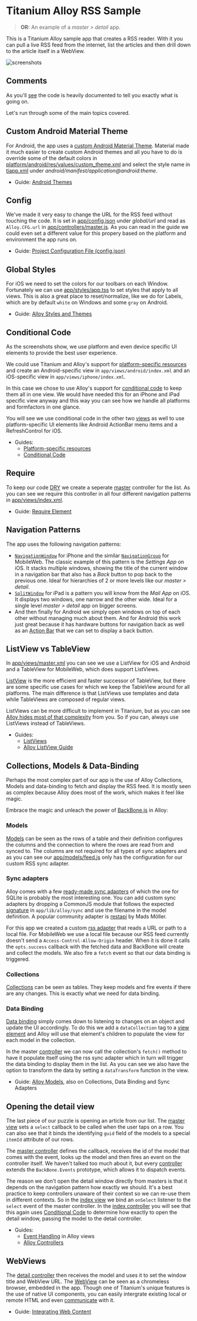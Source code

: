 # Titanium Alloy RSS Sample
> **OR:** An example of a *master > detail* app.

This is a Titanium Alloy sample app that creates a RSS reader. With it you can pull a live RSS feed from the internet, list the articles and then drill down to the article itself in a WebView.

![screenshots](screenshots.png)

## Comments
As you'll [see](app/controllers/index.js) the code is heavily documented to tell you exactly what is going on.

Let's run through some of the main topics covered.

## Custom Android Material Theme
For Android, the app uses a [custom Android Material Theme](http://docs.appcelerator.com/platform/latest/#!/guide/Android_Themes-section-34636181_AndroidThemes-MaterialTheme). Material made it much easier to create custom Android themes and all you have to do is override some of the default colors in [platform/android/res/values/custom_theme.xml](platform/android/res/values/custom_theme.xml) and select the style name in [tiapp.xml](tiapp.xml) under *android/manifest/application@android:theme*.

* Guide: [Android Themes](http://docs.appcelerator.com/platform/latest/#!/guide/Android_Themes)

## Config
We've made it very easy to change the URL for the RSS feed without touching the code. It is set in [app/config.json](alloy/app/config.json) under *global/url* and read as `Alloy.CFG.url` in [app/controllers/master.js](app/controllers/master.js). As you can read in the guide we could even set a different value for this propery based on the platform and environment the app runs on.

* Guide: [Project Configuration File (config.json)](http://docs.appcelerator.com/platform/latest/#!/guide/Project_Configuration_File_(config.json))

## Global Styles
For iOS we need to set the colors for our toolbars on each Window. Fortunately we can use [app/styles/app.tss](app/styles/app.tss) to set styles that apply to all views. This is also a great place to reset/normalize, like we do for Labels, which are by default `white` on Windows and some `gray` on Android.

* Guide: [Alloy Styles and Themes](http://docs.appcelerator.com/platform/latest/#!/guide/Alloy_Styles_and_Themes)

## Conditional Code
As the screenshots show, we use platform and even device specific UI elements to provide the best user experience.

We could use Titanium and Alloy's support for [platform-specific resources](http://docs.appcelerator.com/platform/latest/#!/guide/Supporting_Multiple_Platforms_in_a_Single_Codebase-section-29004890_SupportingMultiplePlatformsinaSingleCodebase-Platform-specificresources) and create an Android-specific view in `app/views/android/index.xml` and an iOS-specific view in `app/views/iphone/index.xml`.

In this case we chose to use Alloy's support for [conditional code](http://docs.appcelerator.com/platform/latest/#!/guide/Alloy_XML_Markup-section-35621528_AlloyXMLMarkup-ConditionalCode) to keep them all in one view. We would have needed this for an iPhone and iPad specific view anyway and this way you can see how we handle all platforms and formfactors in one glance.

You will see we use conditional code in the other two [views](app/views) as well to use platform-specific UI elements like Android ActionBar menu items and a RefreshControl for iOS.

* Guides:
	* [Platform-specific resources](http://docs.appcelerator.com/platform/latest/#!/guide/Supporting_Multiple_Platforms_in_a_Single_Codebase-section-29004890_SupportingMultiplePlatformsinaSingleCodebase-Platform-specificresources)
	* [Conditional Code](http://docs.appcelerator.com/platform/latest/#!/guide/Alloy_XML_Markup-section-35621528_AlloyXMLMarkup-ConditionalCode)

## Require
To keep our code [DRY](https://en.wikipedia.org/wiki/Don't_repeat_yourself) we create a seperate [master](app/views/master.xml) controller for the list. As you can see we require this controller in all four different navigation patterns in [app/views/index.xml](app/views/index.xml).

* Guide: [Require Element](http://docs.appcelerator.com/platform/latest/#!/guide/Alloy_XML_Markup-section-35621528_AlloyXMLMarkup-RequireElement)

## Navigation Patterns
The app uses the following navigation patterns:

* [`NavigationWindow`](http://docs.appcelerator.com/platform/latest/#!/api/Titanium.UI.iOS.NavigationWindow) for iPhone and the similar [`NavigationGroup`](http://docs.appcelerator.com/platform/latest/#!/api/Titanium.UI.MobileWeb.NavigationGroup) for MobileWeb. The classic example of this pattern is the *Settings App* on iOS. It stacks multiple windows, showing the title of the current window in a navigation bar that also has a *Back* button to pop back to the previous one. Ideal for hierarchies of 2 or more levels like our *master > detail*.
* [`SplitWindow`](http://docs.appcelerator.com/platform/latest/#!/api/Titanium.UI.iOS.SplitWindow) for iPad is a pattern you will know from the *Mail App* on iOS. It displays two windows, one narrow and the other wide. Ideal for a single level *master > detail* app on bigger screens.
* And then finally for Android we simply open windows on top of each other without managing much about them. And for Android this work just great because it has hardware buttons for navigation back as well as an [Action Bar](http://docs.appcelerator.com/platform/latest/#!/guide/Android_Action_Bar) that we can set to display a back button.

## ListView vs TableView
In [app/views/master.xml](https://github.com/appcelerator-developer-relations/Sample.RSS/blob/alloy/app/views/master.xml) you can see we use a ListView for iOS and Android and a TableView for MobileWeb, which does support ListViews.

[ListView](http://docs.appcelerator.com/platform/latest/#!/guide/ListViews) is the more efficient and faster successor of TableView, but there are some specific use cases for which we keep the TableView around for all platforms. The main difference is that ListViews use templates and data while TableViews are composed of regular views.

ListViews can be more difficult to implement in Titanium, but as you can see [Alloy hides most of that complexity](http://docs.appcelerator.com/platform/latest/#!/guide/Alloy_ListView_Guide) from you. So if you can, always use ListViews instead of TableViews.

* Guides:
	* [ListViews](http://docs.appcelerator.com/platform/latest/#!/guide/ListViews)
	* [Alloy ListView Guide](http://docs.appcelerator.com/platform/latest/#!/guide/Alloy_ListView_Guide)

## Collections, Models & Data-Binding
Perhaps the most complex part of our app is the use of Alloy Collections, Models and data-binding to fetch and display the RSS feed. It is mostly seen as complex because Alloy does most of the work, which makes it feel like magic.

Embrace the magic and unleach the power of [BackBone.js](http://docs.appcelerator.com/platform/latest/#!/guide/Alloy_Models) in Alloy:

### Models
[Models](http://docs.appcelerator.com/platform/latest/#!/guide/Alloy_Collection_and_Model_Objects-section-36739589_AlloyCollectionandModelObjects-Models) can be seen as the rows of a table and their definition configures the columns and the connection to where the rows are read from and synced to. The columns are not required for all types of sync adapters and as you can see our [app/models/feed.js](app/models/feed.js) only has the configuration for our custom RSS sync adapter.

### Sync adapters
Alloy comes with a few [ready-made sync adapters](http://docs.appcelerator.com/platform/latest/#!/guide/Alloy_Sync_Adapters_and_Migrations) of which the one for SQLite is probably the most interesting one. You can add custom sync adapters by dropping a CommonJS module that follows the expected [signature](http://docs.appcelerator.com/platform/latest/#!/guide/Alloy_Sync_Adapters_and_Migrations-section-36739597_AlloySyncAdaptersandMigrations-CustomSyncAdapters) in `app/lib/alloy/sync` and use the filename in the model definition. A popular community adapter is [restapi](https://github.com/viezel/napp.alloy.adapter.restapi) by Mads Möller.

For this app we created a custom [rss adapter](https://github.com/appcelerator-developer-relations/Sample.RSS/blob/alloy/app/lib/alloy/sync/rss.js) that reads a URL or path to a local file. For MobileWeb we use a local file because our RSS feed currently doesn't send a `Access-Control-Allow-Origin` header. When it is done it calls the `opts.success` callback with the fetched data and BackBone will create and collect the models. We also fire a `fetch` event so that our data binding is triggered.

### Collections
[Collections](http://docs.appcelerator.com/platform/latest/#!/guide/Alloy_Collection_and_Model_Objects-section-36739589_AlloyCollectionandModelObjects-Collections) can be seen as tables. They keep models and fire events if there are any changes. This is exactly what we need for data binding.

### Data Binding
[Data binding](http://docs.appcelerator.com/platform/latest/#!/guide/Alloy_Data_Binding) simply comes down to listening to changes on an object and update the UI accordingly. To do this we add a `dataCollection` tag to a [view element](app/views/master.xml) and Alloy will use that element's children to populate the view for each model in the collection.

In the master [controller](app/controllers/master.js) we can now call the collection's `fetch()` method to have it populate itself using the rss sync adapter which in turn will trigger the data binding to display them in the list. As you can see we also have the option to transform the data by setting a `dataTransform` function in the view.

* Guide: [Alloy Models](http://docs.appcelerator.com/platform/latest/#!/guide/Alloy_Models), also on Collections, Data Binding and Sync Adapters

## Opening the detail view
The last piece of our puzzle is opening an article from our list. The [master view](app/views/master.xml) sets a `select` callback to be called when the user taps on a row. You can also see that it binds the identifying `guid` field of the models to a special `itemId` attribute of our rows.

The [master controller](app/controllers/master.js) defines the callback, receives the id of the model that comes with the event, looks up the model and then fires an event on the controller itself. We haven't talked too much about it, but every [controller](http://docs.appcelerator.com/platform/latest/#!/guide/Alloy_Controllers) extends the `BackBone.Events` prototype, which allows it to dispatch events.

The reason we don't open the detail window directly from masters is that it depends on the navigation pattern how exactly we should. It's a best practice to keep controllers unaware of their context so we can re-use them in different contexts. So in the [index view](app/views/index.xml) we bind an `onSelect` listener to the `select` event of the master controller. In the [index controller](app/controllers/index.js) you will see that this again uses [Conditional Code](http://docs.appcelerator.com/platform/latest/#!/guide/Alloy_Controllers-section-34636384_AlloyControllers-ConditionalCode) to determine how exactly to open the detail window, passing the model to the detail controller.

* Guides:
	* [Event Handling](http://docs.appcelerator.com/platform/latest/#!/guide/Alloy_XML_Markup-section-35621528_AlloyXMLMarkup-EventHandling) in Alloy views
	* [Alloy Controllers](http://docs.appcelerator.com/platform/latest/#!/guide/Alloy_Controllers)

## WebViews
The [detail controller](app/controllers/detail.js) then receives the model and uses it to set the window title and WebView URL. The [WebView](http://docs.appcelerator.com/platform/latest/#!/guide/The_WebView_Component) can be seen as a chromeless browser, embedded in the app. Though one of Titanium's unique features is the use of native UI components, you can easily intergrate existing local or remote HTML and even [communicate](http://docs.appcelerator.com/platform/latest/#!/guide/Communication_Between_WebViews_and_Titanium) with it.

* Guide: [Integrating Web Content](http://docs.appcelerator.com/platform/latest/#!/guide/Integrating_Web_Content)